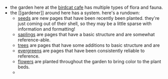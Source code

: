 - the garden here at the [birdcat cafe](https://birdcat.cafe) has multiple types of flora and fauna.
- the [[gardener]] around here has a system. here's a rundown:
	- [seeds](seed) are new pages that have been recently been planted. they're just coming out of their shell, so they may be a little sparse with information and formatting!
	- [saplings](sapling) are pages that have a basic structure and are somewhat reference-able.
	- [trees](tree) are pages that have some additions to basic structure and are
	- [evergreens](evergreen) are pages that have been consistently reliable to reference.
	- [flowers](flower) are planted throughout the garden to bring color to the plant beds.
	-